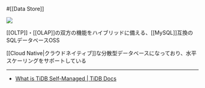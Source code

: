 #[[Data Store]]

![](https://avatars.githubusercontent.com/u/11855343?s=200&v=4)

[[OLTP]]・[[OLAP]]の双方の機能をハイブリッドに備える、[[MySQL]]互換のSQLデータベースOSS

[[Cloud Native|クラウドネイティブ]]な分散型データベースになっており、水平スケーリングをサポートしている

---

- [What is TiDB Self-Managed | TiDB Docs](https://docs.pingcap.com/tidb/stable/overview/)


